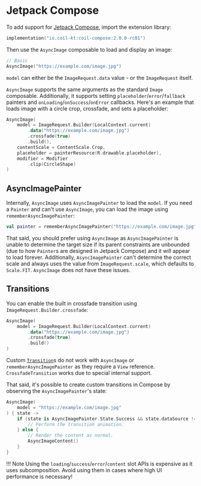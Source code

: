 # Jetpack Compose

To add support for [Jetpack Compose](https://developer.android.com/jetpack/compose), import the extension library:

```kotlin
implementation("io.coil-kt:coil-compose:2.0.0-rc01")
```

Then use the `AsyncImage` composable to load and display an image:

```kotlin
// Basic
AsyncImage("https://example.com/image.jpg")
```

`model` can either be the `ImageRequest.data` value - or the `ImageRequest` itself.

`AsyncImage` supports the same arguments as the standard `Image` composable. Additionally, it supports setting `placeholder`/`error`/`fallback` painters and `onLoading`/`onSuccess`/`onError` callbacks. Here's an example that loads image with a circle crop, crossfade, and sets a placeholder:

```kotlin
AsyncImage(
    model = ImageRequest.Builder(LocalContext.current)
        .data("https://example.com/image.jpg")
        .crossfade(true)
        .build(),
    contentScale = ContentScale.Crop,
    placeholder = painterResource(R.drawable.placeholder),
    modifier = Modifier
        .clip(CircleShape)
)
```

## AsyncImagePainter

Internally, `AsyncImage` uses `AsyncImagePainter` to load the `model`. If you need a `Painter` and can't use `AsyncImage`, you can load the image using `rememberAsyncImagePainter`:

```kotlin
val painter = rememberAsyncImagePainter("https://example.com/image.jpg")
```

That said, you should prefer using `AsyncImage` as `AsyncImagePainter` is unable to determine the target size if its parent constraints are unbounded (due to how `Painter`s are designed in Jetpack Compose) and it will appear to load forever. Additionally, `AsyncImagePainter` can't determine the correct scale and always uses the value from `ImageRequest.scale`, which defaults to `Scale.FIT`. `AsyncImage` does not have these issues.

## Transitions

You can enable the built in crossfade transition using `ImageRequest.Builder.crossfade`:

```kotlin
AsyncImage(
    model = ImageRequest.Builder(LocalContext.current)
        .data("https://example.com/image.jpg")
        .crossfade(true)
        .build()
)
```

Custom [`Transition`](transitions.md)s do not work with `AsyncImage` or `rememberAsyncImagePainter` as they require a `View` reference. `CrossfadeTransition` works due to special internal support.

That said, it's possible to create custom transitions in Compose by observing the `AsyncImagePainter`'s state:

```kotlin
AsyncImage(
    model = "https://example.com/image.jpg"
) { state ->
    if (state is AsyncImagePainter.State.Success && state.dataSource != DataSource.MEMORY_CACHE }) {
        // Perform the transition animation.
    } else {
        // Render the content as normal.
        AsyncImageContent()
    }
}
```

!!! Note
    Using the `loading`/`success`/`error`/`content` slot APIs is expensive as it uses subcomposition. Avoid using them in cases where high UI performance is necessary!
